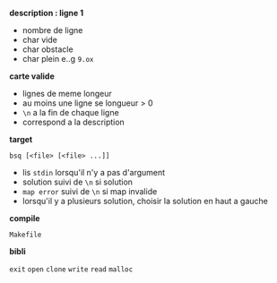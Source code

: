 **description : ligne 1**
* nombre de ligne
* char vide
* char obstacle
* char plein
e..g `9.ox`

**carte valide**
* lignes de meme longeur
* au moins une ligne se longueur > 0
* `\n` a la fin de chaque ligne
* correspond a la description

**target**
```
bsq [<file> [<file> ...]]
```
* lis `stdin` lorsqu'il n'y a pas d'argument
* solution suivi de `\n` si solution
* `map error` suivi de `\n` si map invalide
* lorsqu'il y a plusieurs solution, choisir la solution en haut a gauche

**compile**
```
Makefile
```

**bibli**

 `exit`  `open`  `clone`  `write`  `read`  `malloc`
